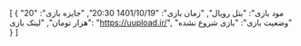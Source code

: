 [
  {
    "مود بازی": "بتل رویال",
    "زمان بازی": "1401/10/19 20:30",
    "جایزه بازی": "20 هزار تومان",
    "لینک بازی": "https://uupload.ir/",
    "وضعیت بازی": "بازی شروع نشده"
  }
]